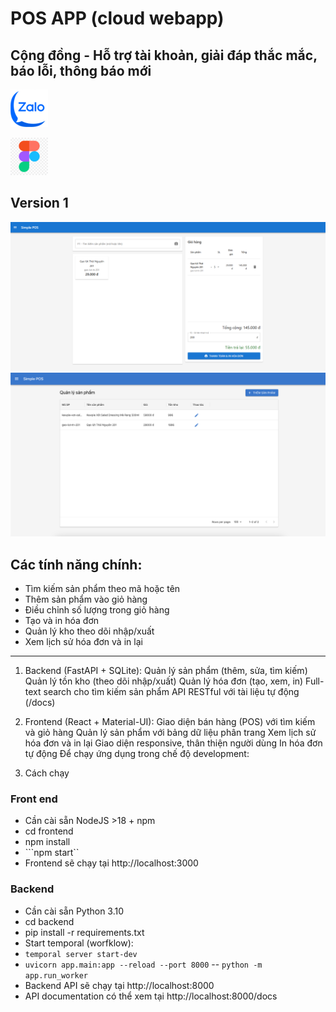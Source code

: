 
# POS APP (cloud webapp)
## Cộng đồng - Hỗ trợ tài khoản, giải đáp thắc mắc, báo lỗi, thông báo mới
[![Nhóm Zalo](frontend/public/socials/zalo.png)](https://zalo.me/g/xstozy028)

[![Nhóm Zalo](frontend/public/socials/figma.png)](https://www.figma.com/proto/PkWVsYAPmTUVWqUo2gVkQ4/SUPOS.app?node-id=0-1&t=ksMQwo1tfpU5W0Qm-1)


## Version 1
![Menu](frontend/public/screenshots/main-pos-screen.png)
![Giao diện chính](frontend/public/screenshots/product-screen.png)

## Các tính năng chính:

- Tìm kiếm sản phẩm theo mã hoặc tên
- Thêm sản phẩm vào giỏ hàng
- Điều chỉnh số lượng trong giỏ hàng
- Tạo và in hóa đơn
- Quản lý kho theo dõi nhập/xuất
- Xem lịch sử hóa đơn và in lại
---
1. Backend (FastAPI + SQLite):
Quản lý sản phẩm (thêm, sửa, tìm kiếm)
Quản lý tồn kho (theo dõi nhập/xuất)
Quản lý hóa đơn (tạo, xem, in)
Full-text search cho tìm kiếm sản phẩm
API RESTful với tài liệu tự động (/docs)
2. Frontend (React + Material-UI):
Giao diện bán hàng (POS) với tìm kiếm và giỏ hàng
Quản lý sản phẩm với bảng dữ liệu phân trang
Xem lịch sử hóa đơn và in lại
Giao diện responsive, thân thiện người dùng
In hóa đơn tự động
Để chạy ứng dụng trong chế độ development:

3. Cách chạy
### Front end
- Cần cài sẵn NodeJS >18 + npm
- cd frontend
- npm install 
- ```npm start``
- Frontend sẽ chạy tại http://localhost:3000

### Backend
- Cần cài sẵn Python 3.10
- cd backend
- pip install -r requirements.txt
- Start temporal (worfklow): 
- ```temporal server start-dev```
- ```uvicorn app.main:app --reload --port 8000```
-- ```python -m app.run_worker```
- Backend API sẽ chạy tại http://localhost:8000
- API documentation có thể xem tại http://localhost:8000/docs


